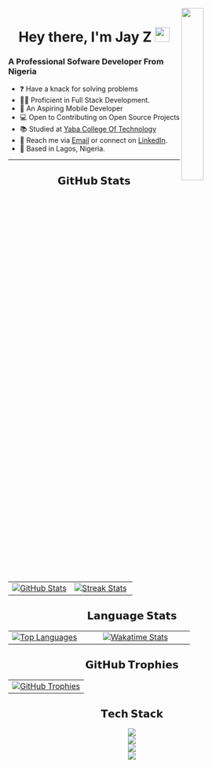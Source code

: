 <img align="right" width="30%" src="Assets/Programming.gif">

<h1 align="center">
  Hey there, I'm Jay Z
    <img src="https://media.giphy.com/media/hvRJCLFzcasrR4ia7z/giphy.gif" width="30px"/>
    </h1>

<h3>A Professional Sofware Developer From Nigeria</h3>

- ❓ Have a knack for solving problems
- 👩‍💻 Proficient in Full Stack Development.
- 📱 An Aspiring Mobile Developer
- 💻 Open to Contributing on Open Source Projects
- 📚 Studied at [Yaba College Of Technology](https://www.yabatech.edu.ng/)
- 📧 Reach me via [Email](mailto:joeboywizz@gmail.com) or connect on [LinkedIn](https://www.linkedin.com/in/wisdom-jonathan-99b6b6255/).
- 📍 Based in Lagos, Nigeria.

<hr>

<h2 align="center">𝗚𝗶𝘁𝗛𝘂𝗯 𝗦𝘁𝗮𝘁𝘀</h2>

<table width="100%" align="center">
  <tr>
    <td width="50%">
        <a href="https://github.com/Wisdomjoey">
          <picture>
            <source media="(prefers-color-scheme: dark)" srcset="https://github-readme-stats-sigma-five.vercel.app/api?username=Wisdomjoey&hide_border=true&theme=radical&include_all_commits=true&count_private=true&show_icons=true" />
            <source media="(prefers-color-scheme: light)" srcset="https://github-readme-stats-sigma-five.vercel.app/api?username=Wisdomjoey&include_all_commits=true&count_private=true&show_icons=true&hide_border=true" />
            <img align="center" src="https://github-readme-stats-sigma-five.vercel.app/api?username=Wisdomjoey&hide_border=true&theme=radical&include_all_commits=true&count_private=true&show_icons=true" alt="GitHub Stats" />
          </picture>
        </a>
    </td>
    <td width="50%">
        <a href="https://github.com/Wisdomjoey">
          <picture>
            <source media="(prefers-color-scheme: dark)" srcset="https://github-readme-streak-stats-seven-psi.vercel.app?user=Wisdomjoey&hide_border=true&theme=radical" />
            <source media="(prefers-color-scheme: light)" srcset="https://github-readme-streak-stats-seven-psi.vercel.app?user=Wisdomjoey&hide_border=true" />
            <img align="center" src="https://github-readme-streak-stats-seven-psi.vercel.app?user=Wisdomjoey&hide_border=true&theme=radical" alt="Streak Stats" />
          </picture>
        </a>
    </td>
  </tr>
</table>

<h2 align="center">𝗟𝗮𝗻𝗴𝘂𝗮𝗴𝗲 𝗦𝘁𝗮𝘁𝘀</h2>

<table width="100%" align="center">
  </tr>
  <tr>
    <td width="40%"  align="center">
        <a href="https://github.com/Wisdomjoey">
          <picture>
            <source media="(prefers-color-scheme: dark)" srcset="https://github-readme-stats.vercel.app/api/top-langs/?username=wisdomjoey&layout=compact&hide_border=true&theme=radical&langs_count=10" />
            <source media="(prefers-color-scheme: light)" srcset="https://github-readme-stats.vercel.app/api/top-langs/?username=wisdomjoey&layout=compact&langs_count=10&hide_border=true" />
            <img align="center" src="https://github-readme-stats.vercel.app/api/top-langs/?username=wisdomjoey&layout=compact&hide_border=true&theme=radical&langs_count=10" alt="Top Languages" />
          </picture>
        </a>
    </td>
    <td width="60%"  align="center">
        <a href="https://github.com/Wisdomjoey">
          <picture>
            <source media="(prefers-color-scheme: dark)" srcset="https://github-readme-stats.vercel.app/api/wakatime?username=wisdomjoey&layout=compact&hide_border=true&theme=radical&langs_count=10&hide=other" />
            <source media="(prefers-color-scheme: light)" srcset="https://github-readme-stats.vercel.app/api/wakatime?username=wisdomjoey&layout=compact&langs_count=10&hide_border=true&hide=other" />
            <img align="center" src="https://github-readme-stats.vercel.app/api/wakatime?username=wisdomjoey&layout=compact&hide_border=true&theme=radical&langs_count=10&hide=other" alt="Wakatime Stats" />
          </picture>
        </a>
      </td>
  </tr>
</table>

<h2 align="center">𝗚𝗶𝘁𝗛𝘂𝗯 𝗧𝗿𝗼𝗽𝗵𝗶𝗲𝘀</h2>

<table width="100%" align="center">
  <tr>
    <td align="center">
        <a href="https://github.com/ryo-ma/github-profile-trophy">
          <picture>
            <source media="(prefers-color-scheme: dark)" srcset="https://github-profile-trophy.vercel.app/?username=Wisdomjoey&hide_border=true&theme=radical&no-frame=true&no-bg=false&margin-w=4&row=1" />
            <source media="(prefers-color-scheme: light)" srcset="https://github-profile-trophy.vercel.app/?username=Wisdomjoey&no-frame=true&no-bg=false&margin-w=4&row=1&hide_border=true" />
            <img alt="GitHub Trophies" src="https://github-profile-trophy.vercel.app/?username=Wisdomjoey&hide_border=true&theme=radical&no-frame=true&no-bg=false&margin-w=4&row=1" />
          </picture>
        <a/>
    </td>
  </tr>
</table>

<h2 align="center">𝗧𝗲𝗰𝗵 𝗦𝘁𝗮𝗰𝗸</h2>

<div align="center">
  <a href="https://skillicons.dev">
      <img src="https://skillicons.dev/icons?i=html,css,sass,less,tailwind,bootstrap,htmx,svg,figma" />
      <br />
      <img src="https://skillicons.dev/icons?i=git,javascript,typescript,dart,flutter,python,java,pycharm,bash,replit" />
      <br />
      <img src="https://skillicons.dev/icons?i=react,nest,vue,electron,npm,nodejs,express,django,flask,graphql,next" />
      <br />
      <img src="https://skillicons.dev/icons?i=mongodb,postgresql,firebase,vercel,netlify,aws,docker,github,stackoverflow" />
  </a>
</div>
